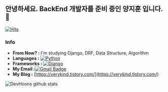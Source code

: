 ## 안녕하세요. BackEnd 개발자를 준비 중인 양지훈 입니다. 👋
[![Hits](https://hits.seeyoufarm.com/api/count/incr/badge.svg?url=https%3A%2F%2Fgithub.com%2FDevHoons)](https://hits.seeyoufarm.com)

### Info
-  **From Now? :** I'm studying Django, DRF, Data Structure, Algorithm
-  **Languages :** [![Python](https://img.shields.io/badge/-Python-black?style=flat-square&logo=python&link=https://github.com/DevHoons/)](https://github.com/DevHoons/)
-  **Frameworks :** [![Django](https://img.shields.io/badge/-Django-black?style=flat-square&logo=django&link=https://github.com/DevHoons/)](https://github.com/DevHoons/)
-  **My Email :**[![Gmail Badge](https://img.shields.io/badge/-devjhyang@gmail.com-c14438?style=flat-square&logo=Gmail&logoColor=white&link=mailto:devjhyang@gmail.com)](mailto:devjhyang@gmail.com)
-  **My Blog :** [https://verykind.tistory.com/](<https://verykind.tistory.com/>)


![DevHoons github stats](https://github-readme-stats.vercel.app/api?username=DevHoons&show_icons=true)
<!--
**DevHoons/DevHoons** is a ✨ _special_ ✨ repository because its `README.md` (this file) appears on your GitHub profile.

Here are some ideas to get you started:

- 🔭 I’m currently working on ...
- 🌱 I’m currently learning ...
- 👯 I’m looking to collaborate on ...
- 🤔 I’m looking for help with ...
- 💬 Ask me about ...
- 📫 How to reach me: ...
- 😄 Pronouns: ...
- ⚡ Fun fact: ...
-->
